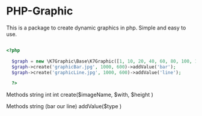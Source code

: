 # PHP-Graphic
This is a package to create dynamic graphics in php. Simple and easy to use.


```php

<?php

  $graph = new \K7Graphic\Base\K7Graphic([1, 10, 20, 40, 60, 80, 100, 100, 56,34,12,98,5,43, 200, 54, 238, 76,23,98,54,65,78,160, 1, 10, 20, 40, 60, 80, 100, 100,]);
  $graph->create('graphicBar.jpg', 1000, 600)->addValue('bar');
  $graph->create('graphicLine.jpg', 1000, 600)->addValue('line');

  ?>
  ```

Methods
string
int
int
create($imageName, $with, $height )

Methods
string (bar our line)
addValue($type )
